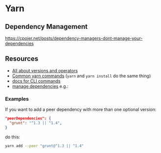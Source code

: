 # Yarn

## Dependency Management
https://cpojer.net/posts/dependency-managers-dont-manage-your-dependencies

## Resources
- [All about versions and operators](https://classic.yarnpkg.com/en/docs/dependency-versions)
- [Common yarn commands](https://classic.yarnpkg.com/en/docs/usage) (`yarn` and `yarn install` do the same thing)
- [docs for CLI commands](https://classic.yarnpkg.com/en/docs/cli/)
- [manage dependencies](https://classic.yarnpkg.com/en/docs/managing-dependencies) e.g.:

### Examples
If you want to add a peer dependency with more than one optional version:
```json
"peerDependencies": {
  "grunt": "^1.3 || ^1.4",
}
```
do this:
```sh
yarn add --peer "grunt@^1.3 || ^1.4"
```
